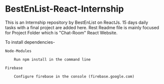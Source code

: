 # BestEnList-React-Internship

This is an Internship repository by BestEnList on ReactJs. 15 days daily tasks with a final project are added here.
Rest Readme file is mainly focused for Project Folder which is "Chat-Room" React Website.

To install dependencies-

    Node-Modules
    
        Run npm install in the command line
        
    Firebase
    
        Configure firebase in the console (firebase.google.com)
        
